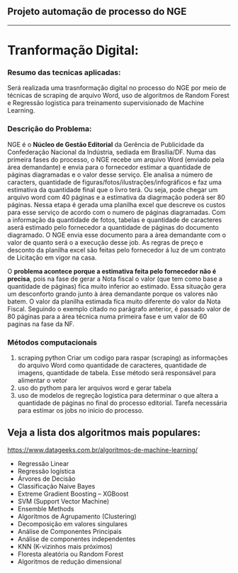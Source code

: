 ## Projeto automação de processo do NGE
___
Tranformação Digital:
===
### Resumo das tecnicas aplicadas:
Será realizada uma trasnformação digital no processo do NGE por meio de técnicas de scraping de arquivo Word, uso de algoritmos de Random Forest e Regressão logistica para treinamento supervisionado de Machine Learning. 
### Descrição do Problema:
NGE é o **Núcleo de Gestão Editorial** da Gerência de Publicidade da Confederação Nacional da Indústria, sediada em Brasília/DF.
Numa das primeira fases do processo, o NGE recebe um arquivo Word (enviado pela área demandante) e envia para o fornecedor estimar a quantidade de páginas diagramadas e o valor desse serviço. Ele analisa a número de caracters, quantidade de figuras/fotos/ilustrações/infográficos e faz uma estimativa da quantidade final que o livro terá. Ou seja, pode chegar um arquivo word com 40 páginas e a estimativa da diagrmação poderá ser 80 páginas. Nessa etapa é gerada uma planilha excel que descreve os custos para esse serviço de acordo com o numero de páginas diagramadas. Com a informação da quantidade de fotos, tabelas e quantidade de caracteres aserá estimado pelo fornecedor a quantidade de páginas do documento diagramado. O NGE envia esse documento para a área demandante com o valor de quanto será o a execução desse job. As regras de preço e desconto da planilha excel são feitas pelo fornecedor á luz de um contrato de Licitação em vigor na casa. 

O **problema acontece porque a estimativa feita pelo fornecedor não é precisa**, pois na fase de gerar a Nota fiscal o valor (que tem como base a quantidade de páginas) fica muito inferior ao estimado. Essa situação gera um desconforto grando junto à área demandante porque os valores não batem. O valor da planilha estimada fica muito diferente do valor da Nota Fiscal. Seguindo o exemplo citado no parágrafo anterior, é passado valor de 80 páginas para a área técnica numa primeira fase e um valor de 60 paginas na fase da NF.  
### Métodos computacionais
1. scraping python 
Criar um codigo para raspar (scraping) as informações do arquivo Word como quantidade de caracteres, quantidade de imagens, quantidade de tabela. Esse método será responsável para alimentar o vetor
1. uso do pythom para ler arquivos word e gerar tabela
2. uso de modelos de regreção logistica para determinar o que altera a quantidade de páginas no final do processo editorial. Tarefa necessária para estimar os jobs no inicio do processo.

## Veja a lista dos algoritmos mais populares:
https://www.datageeks.com.br/algoritmos-de-machine-learning/

- Regressão Linear
- Regressão logística
- Árvores de Decisão
- Classificação Naive Bayes
- Extreme Gradient Boosting – XGBoost
- SVM (Support Vector Machine)
- Ensemble Methods
- Algoritmos de Agrupamento (Clustering)
- Decomposição em valores singulares
- Análise de Componentes Principais
- Análise de componentes independentes
- KNN (K-vizinhos mais próximos)
- Floresta aleatória ou Random Forest
- Algoritmos de redução dimensional
 